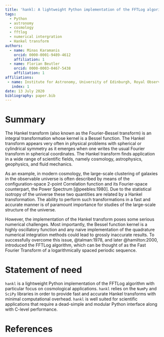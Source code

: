 ```yaml
---
title: 'hankl: A lightweight Python implementation of the FFTLog algorithm for Cosmology'
tags:
  - Python
  - astronomy
  - cosmology
  - fftlog
  - numerical intergration
  - Hankel transform
authors:
  - name: Minas Karamanis
    orcid: 0000-0001-9489-4612
    affiliation: 1
  - name: Florian Beutler
    orcid: 0000-0003-0467-5438
    affiliation: 1
affiliations:
 - name: Institute for Astronomy, University of Edinburgh, Royal Observatory, Blackford Hill, Edinburgh EH9 3HJ, UK
   index: 1
date: 13 July 2020
bibliography: paper.bib
---
```


# Summary

The Hankel transform (also known as the Fourier-Bessel transform) is an integral
transformation whose kernel is a Bessel function. The Hankel transform appears
very often in physical problems with spherical or cylindrical symmetry as it
emerges when one writes the usual Fourier transform in spherical coordinates.
The Hankel transform finds application in a wide range of scientific fields,
namely cosmology, astrophysics, geophysics, and fluid mechanics.

As an example, in modern cosmology, the large-scale clustering of galaxies in
the observable universe is often described by means of the configuration-space
2-point Correlation function and its Fourier-space counterpart, the Power
Spectrum [@peebles:1980]. Due to the statistical isotropy of the universe these
two quantities are related by a Hankel transformation. The ability to perform
such transformations in a fast and accurate manner is of paramount importance
for studies of the large-scale structure of the universe.

However, the implementation of the Hankel transform poses some serious numerical
challenges. Most importantly, the Bessel function kernel is a highly oscillatory
function and any naive implementation of the quadrature numerical integration
methods could lead to grossly inaccurate results. To successfully overcome this
issue, @talman:1978, and later @hamilton:2000, introduced the FFTLog algorithm,
which can be thought of as the Fast Fourier Transform of a logarithmically
spaced periodic sequence.

# Statement of need 

`hankl` is a lightweight Python implementation of the FFTLog algorithm with
particular focus on cosmological applications. `hankl` relies on the `NumPy` and
`SciPy` libraries in order to provide fast and accurate Hankel transforms with
minimal computational overhead. `hankl` is well suited for scientific
applications that require a dead-simple and modular Python interface along with
C-level performance.

# References